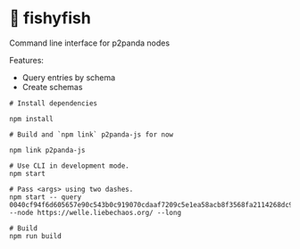 # 🐡 fishyfish

Command line interface for p2panda nodes

Features:

- Query entries by schema
- Create schemas

```
# Install dependencies

npm install

# Build and `npm link` p2panda-js for now

npm link p2panda-js

# Use CLI in development mode.
npm start

# Pass <args> using two dashes.
npm start -- query 0040cf94f6d605657e90c543b0c919070cdaaf7209c5e1ea58acb8f3568fa2114268dc9ac3bafe12af277d286fce7dc59b7c0c348973c4e9dacbe79485e56ac2a702 --node https://welle.liebechaos.org/ --long

# Build
npm run build
```
